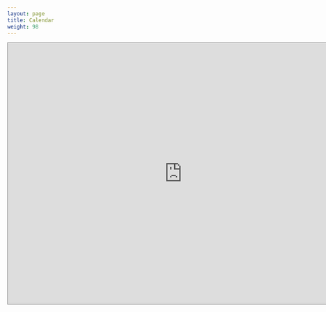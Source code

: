 ```yaml
---
layout: page
title: Calendar
weight: 98
---
```


<iframe src="https://calendar.google.com/calendar/embed?height=600&wkst=1&bgcolor=%23ffffff&ctz=America%2FLos_Angeles&src=ZXF2MTEwZDJjZHJldjVtZjUxaWU3aGFwdTRAZ3JvdXAuY2FsZW5kYXIuZ29vZ2xlLmNvbQ&color=%23009688" style="border:solid 1px #777" width="800" height="600" frameborder="0" scrolling="no"></iframe>
